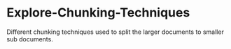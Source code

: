# Explore-Chunking-Techniques
Different chunking techniques used to split the larger documents to smaller sub documents.
